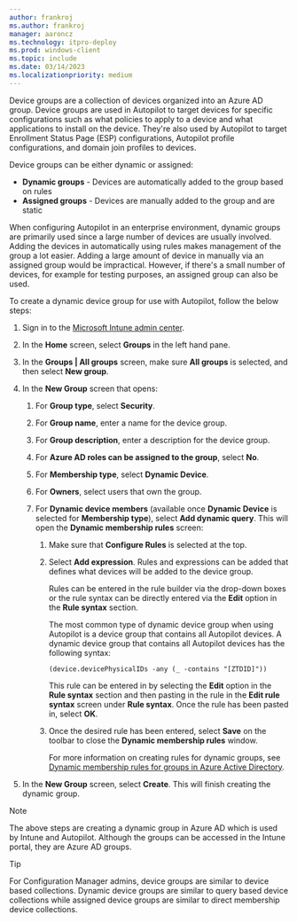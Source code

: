 ```yaml
---
author: frankroj
ms.author: frankroj
manager: aaroncz
ms.technology: itpro-deploy
ms.prod: windows-client
ms.topic: include
ms.date: 03/14/2023
ms.localizationpriority: medium
---
```


<!-- This file is shared by the following articles:

azure-ad-join-device-group.md
hybrid-azure-ad-join-device-group.md
self-deploying-device-group.md

Headings are driven by article context. -->

Device groups are a collection of devices organized into an Azure AD group. Device groups are used in Autopilot to target devices for specific configurations such as what policies to apply to a device and what applications to install on the device. They're also used by Autopilot to target Enrollment Status Page (ESP) configurations, Autopilot profile configurations, and domain join profiles to devices.

Device groups can be either dynamic or assigned:

- **Dynamic groups** - Devices are automatically added to the group based on rules
- **Assigned groups** - Devices are manually added to the group and are static

When configuring Autopilot in an enterprise environment, dynamic groups are primarily used since a large number of devices are usually involved. Adding the devices in automatically using rules makes management of the group a lot easier. Adding a large amount of device in manually via an assigned group would be impractical. However, if there's a small number of devices, for example for testing purposes, an assigned group can also be used.

To create a dynamic device group for use with Autopilot, follow the below steps:

1. Sign in to the [Microsoft Intune admin center](https://go.microsoft.com/fwlink/?linkid=2109431).

2. In the **Home** screen, select **Groups** in the left hand pane.

3. In the **Groups | All groups** screen, make sure **All groups** is selected, and then select **New group**.

4. In the **New Group** screen that opens:

    1. For **Group type**, select **Security**.

    2. For **Group name**, enter a name for the device group.

    3. For **Group description**, enter a description for the device group.

    4. For **Azure AD roles can be assigned to the group**, select **No**.

    5. For **Membership type**, select **Dynamic Device**.

    6. For **Owners**, select users that own the group.

    7. For **Dynamic device members** (available once **Dynamic Device** is selected for **Membership type**), select **Add dynamic query**. This will open the **Dynamic membership rules** screen:

        1. Make sure that **Configure Rules** is selected at the top.

        2. Select **Add expression**. Rules and expressions can be added that defines what devices will be added to the device group.

            Rules can be entered in the rule builder via the drop-down boxes or the rule syntax can be directly entered via the **Edit** option in the **Rule syntax** section.

            The most common type of dynamic device group when using Autopilot is a device group that contains all Autopilot devices. A dynamic device group that contains all Autopilot devices has the following syntax:

            `(device.devicePhysicalIDs -any (_ -contains "[ZTDID]"))`

            This rule can be entered in by selecting the **Edit** option in the **Rule syntax** section and then pasting in the rule in the **Edit rule syntax** screen under **Rule syntax**. Once the rule has been pasted in, select **OK**.

        3. Once the desired rule has been entered, select **Save** on the toolbar to close the **Dynamic membership rules** window.

            For more information on creating rules for dynamic groups, see [Dynamic membership rules for groups in Azure Active Directory](/azure/active-directory/enterprise-users/groups-dynamic-membership).

5. In the **New Group** screen, select **Create**. This will finish creating the dynamic group.

> [!NOTE]
> The above steps are creating a dynamic group in Azure AD which is used by Intune and Autopilot. Although the groups can be accessed in the Intune portal, they are Azure AD groups.

> [!TIP]
> For Configuration Manager admins, device groups are similar to device based collections. Dynamic device groups are similar to query based device collections while assigned device groups are similar to direct membership device collections.
